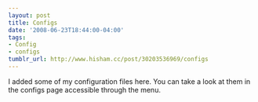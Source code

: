 ```yaml
---
layout: post
title: Configs
date: '2008-06-23T18:44:00-04:00'
tags:
- Config
- configs
tumblr_url: http://www.hisham.cc/post/30203536969/configs
---
```

I added some of my configuration files here. You can take a look at them in the configs page accessible through the menu.
